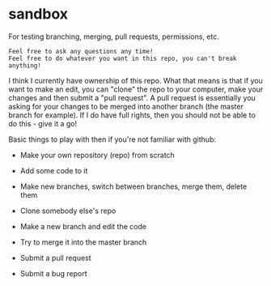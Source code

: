 # sandbox
For testing branching, merging, pull requests, permissions, etc.

```
Feel free to ask any questions any time! 
Feel free to do whatever you want in this repo, you can't break anything!
```

I think I currently have ownership of this repo. What that means is that if you want to make an edit, you can "clone" the repo to your computer, make your changes and then submit a "pull request". A pull request is essentially you asking for your changes to be merged into another branch (the master branch for example). If I do have full rights, then you should not be able to do this - give it a go!

Basic things to play with then if you're not familiar with github:

  * Make your own repository (repo) from scratch
  * Add some code to it
  * Make new branches, switch between branches, merge them, delete them

  * Clone somebody else's repo
  * Make a new branch and edit the code
  * Try to merge it into the master branch
  * Submit a pull request
  * Submit a bug report



